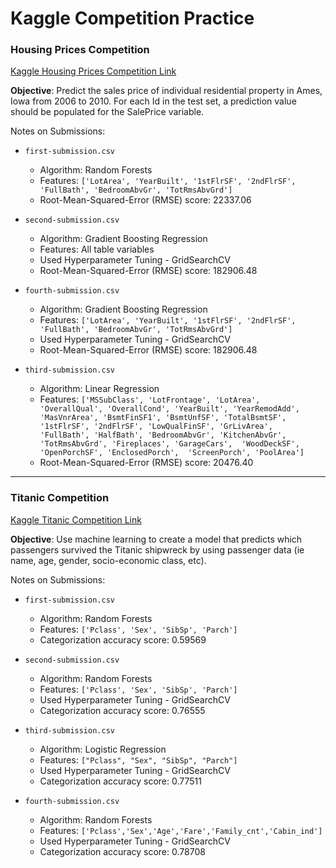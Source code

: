# Kaggle Competition Practice

### Housing Prices Competition 
[Kaggle Housing Prices Competition Link](https://www.kaggle.com/c/home-data-for-ml-course/overview/description)

**Objective**: Predict the sales price of individual residential property in Ames, Iowa from 2006 to 2010. For each Id in the test set, a prediction value should be populated for the SalePrice variable.

Notes on Submissions: 
- `first-submission.csv` 
	- Algorithm: Random Forests
	- Features: `['LotArea', 'YearBuilt', '1stFlrSF', '2ndFlrSF', 'FullBath', 'BedroomAbvGr', 'TotRmsAbvGrd']`
	- Root-Mean-Squared-Error (RMSE) score: 22337.06

- `second-submission.csv`
	- Algorithm: Gradient Boosting Regression
	- Features: All table variables
	- Used Hyperparameter Tuning - GridSearchCV
	- Root-Mean-Squared-Error (RMSE) score: 182906.48

- `fourth-submission.csv`
	- Algorithm: Gradient Boosting Regression
	- Features: `['LotArea', 'YearBuilt', '1stFlrSF', '2ndFlrSF', 'FullBath', 'BedroomAbvGr', 'TotRmsAbvGrd']`
	- Used Hyperparameter Tuning - GridSearchCV
	- Root-Mean-Squared-Error (RMSE) score: 182906.48

- `third-submission.csv`
	- Algorithm: Linear Regression
	- Features: `['MSSubClass', 'LotFrontage', 'LotArea', 'OverallQual', 'OverallCond',
       'YearBuilt', 'YearRemodAdd', 'MasVnrArea', 'BsmtFinSF1',
       'BsmtUnfSF', 'TotalBsmtSF', '1stFlrSF', '2ndFlrSF', 'LowQualFinSF',
       'GrLivArea',  'FullBath', 'HalfBath',
       'BedroomAbvGr', 'KitchenAbvGr', 'TotRmsAbvGrd', 'Fireplaces',
        'GarageCars',  'WoodDeckSF', 'OpenPorchSF',
       'EnclosedPorch',  'ScreenPorch', 'PoolArea']`
	- Root-Mean-Squared-Error (RMSE) score: 20476.40



---


### Titanic Competition 
[Kaggle Titanic Competition Link](https://www.kaggle.com/c/titanic)

**Objective**: Use machine learning to create a model that predicts which passengers survived the Titanic shipwreck by using passenger data (ie name, age, gender, socio-economic class, etc).

Notes on Submissions: 
- `first-submission.csv` 
	- Algorithm: Random Forests
	- Features: `['Pclass', 'Sex', 'SibSp', 'Parch']`
	- Categorization accuracy score: 0.59569

- `second-submission.csv`
	- Algorithm: Random Forests
	- Features: `['Pclass', 'Sex', 'SibSp', 'Parch']`
	- Used Hyperparameter Tuning - GridSearchCV
	- Categorization accuracy score: 0.76555

- `third-submission.csv`
	- Algorithm: Logistic Regression
	- Features: `["Pclass", "Sex", "SibSp", "Parch"]`
	- Used Hyperparameter Tuning - GridSearchCV
	- Categorization accuracy score: 0.77511

- `fourth-submission.csv`
	- Algorithm: Random Forests
	- Features: `['Pclass','Sex','Age','Fare','Family_cnt','Cabin_ind']`
	- Used Hyperparameter Tuning - GridSearchCV
	- Categorization accuracy score: 0.78708


	